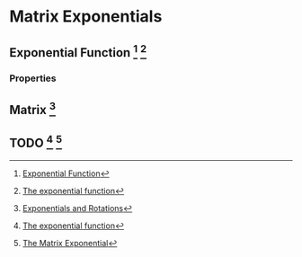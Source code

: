 # Matrix Exponentials

## Exponential Function [^2] [^3]

### Properties

## Matrix [^1]

## TODO [^3] [^4]

[^1]: [Exponentials and Rotations](https://www.math.umd.edu/~immortal/MATH401/book/ch_exponentials_and_rotations.pdf)
[^2]: [Exponential Function](https://www.cuemath.com/calculus/exponential-functions/)
[^3]: [The exponential function](https://mathinsight.org/exponential_function)
[^4]: [The Matrix Exponential](https://nesinkoyleri.org/wp-content/uploads/2021/07/Exponential.pdf)




